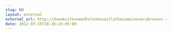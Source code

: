 ```yaml
---
slug: NO
layout: external
external_url: http://dowebsitesneedtolookexactlythesameineverybrowser.com/
date: 2012-03-15T16:26:24-05:00
---
```

